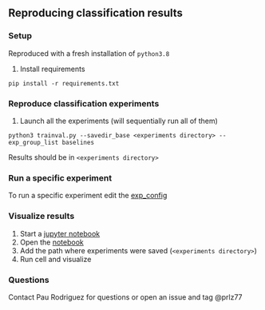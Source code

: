 ## Reproducing classification results
### Setup
Reproduced with a fresh installation of `python3.8`

1. Install requirements

```pip install -r requirements.txt```

### Reproduce classification experiments
1. Launch all the experiments (will sequentially run all of them)

```python3 trainval.py --savedir_base <experiments directory> --exp_group_list baselines```

Results should be in `<experiments directory>`
  
### Run a specific experiment
To run a specific experiment edit the [exp_config](https://github.com/ElementAI/synbols-benchmarks/blob/master/classification/exp_configs.py)

### Visualize results
1. Start a [jupyter notebook](https://jupyter.org/)
2. Open the [notebook](https://github.com/ElementAI/synbols-benchmarks/blob/master/classification/Visualize%20Results.ipynb)
3. Add the path where experiments were saved (`<experiments directory>`)
4. Run cell and visualize

### Questions
Contact Pau Rodriguez for questions or open an issue and tag @prlz77

